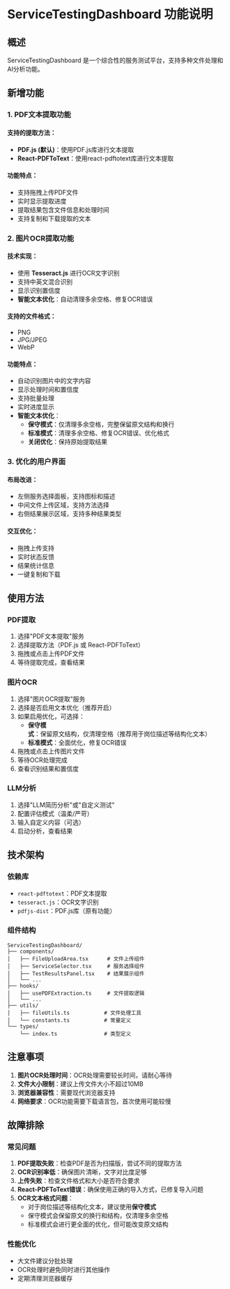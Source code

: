 # ServiceTestingDashboard 功能说明

## 概述

ServiceTestingDashboard 是一个综合性的服务测试平台，支持多种文件处理和AI分析功能。

## 新增功能

### 1. PDF文本提取功能

#### 支持的提取方法：
- **PDF.js (默认)**：使用PDF.js库进行文本提取
- **React-PDFToText**：使用react-pdftotext库进行文本提取

#### 功能特点：
- 支持拖拽上传PDF文件
- 实时显示提取进度
- 提取结果包含文件信息和处理时间
- 支持复制和下载提取的文本

### 2. 图片OCR提取功能

#### 技术实现：
- 使用 **Tesseract.js** 进行OCR文字识别
- 支持中英文混合识别
- 显示识别置信度
- **智能文本优化**：自动清理多余空格、修复OCR错误

#### 支持的文件格式：
- PNG
- JPG/JPEG
- WebP

#### 功能特点：
- 自动识别图片中的文字内容
- 显示处理时间和置信度
- 支持批量处理
- 实时进度显示
- **智能文本优化**：
  - **保守模式**：仅清理多余空格，完整保留原文结构和换行
  - **标准模式**：清理多余空格、修复OCR错误、优化格式
  - **关闭优化**：保持原始提取结果

### 3. 优化的用户界面

#### 布局改进：
- 左侧服务选择面板，支持图标和描述
- 中间文件上传区域，支持方法选择
- 右侧结果展示区域，支持多种结果类型

#### 交互优化：
- 拖拽上传支持
- 实时状态反馈
- 结果统计信息
- 一键复制和下载

## 使用方法

### PDF提取
1. 选择"PDF文本提取"服务
2. 选择提取方法（PDF.js 或 React-PDFToText）
3. 拖拽或点击上传PDF文件
4. 等待提取完成，查看结果

### 图片OCR
1. 选择"图片OCR提取"服务
2. 选择是否启用文本优化（推荐开启）
3. 如果启用优化，可选择：
   - **保守模式**：保留原文结构，仅清理空格（推荐用于岗位描述等结构化文本）
   - **标准模式**：全面优化，修复OCR错误
4. 拖拽或点击上传图片文件
5. 等待OCR处理完成
6. 查看识别结果和置信度

### LLM分析
1. 选择"LLM简历分析"或"自定义测试"
2. 配置评估模式（温柔/严苛）
3. 输入自定义内容（可选）
4. 启动分析，查看结果

## 技术架构

### 依赖库
- `react-pdftotext`：PDF文本提取
- `tesseract.js`：OCR文字识别
- `pdfjs-dist`：PDF.js库（原有功能）

### 组件结构
```
ServiceTestingDashboard/
├── components/
│   ├── FileUploadArea.tsx      # 文件上传组件
│   ├── ServiceSelector.tsx     # 服务选择组件
│   ├── TestResultsPanel.tsx    # 结果展示组件
│   └── ...
├── hooks/
│   ├── usePDFExtraction.ts     # 文件提取逻辑
│   └── ...
├── utils/
│   ├── fileUtils.ts           # 文件处理工具
│   └── constants.ts           # 常量定义
└── types/
    └── index.ts               # 类型定义
```

## 注意事项

1. **图片OCR处理时间**：OCR处理需要较长时间，请耐心等待
2. **文件大小限制**：建议上传文件大小不超过10MB
3. **浏览器兼容性**：需要现代浏览器支持
4. **网络要求**：OCR功能需要下载语言包，首次使用可能较慢

## 故障排除

### 常见问题
1. **PDF提取失败**：检查PDF是否为扫描版，尝试不同的提取方法
2. **OCR识别率低**：确保图片清晰，文字对比度足够
3. **上传失败**：检查文件格式和大小是否符合要求
4. **React-PDFToText错误**：确保使用正确的导入方式，已修复导入问题
5. **OCR文本格式问题**：
   - 对于岗位描述等结构化文本，建议使用**保守模式**
   - 保守模式会保留原文的换行和结构，仅清理多余空格
   - 标准模式会进行更全面的优化，但可能改变原文结构

### 性能优化
- 大文件建议分批处理
- OCR处理时避免同时进行其他操作
- 定期清理浏览器缓存
